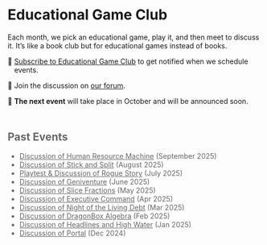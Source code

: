 <style>
  .emoji-paragraph {
    display: flex;
    margin-bottom: 1em;
  }

  .emoji-paragraph .emoji {
    flex: 0;
  }

  .emoji-paragraph .description {
    flex: 1;
  }
</style>

# Educational Game Club
Each month, we pick an educational game, play it, and then meet to discuss it. It’s like a book club but for educational games instead of books.

<div class="emoji-paragraph">
  <div class="emoji">🔔&nbsp;</div>
  <div class="description">
    <a href="https://forms.gle/zqG56ErXTdNzSTF6A">Subscribe to Educational Game Club</a> to get notified when we schedule events.
  </div>
</div>

<div class="emoji-paragraph">
  <div class="emoji">💬&nbsp;</div>
  <div class="description">
    Join the discussion on <a href="https://discourse.educationalgameclub.com/">our forum</a>.
  </div>
</div>

<div class="emoji-paragraph">
  <div class="emoji">📅&nbsp;</div>
  <div class="description">
    <b>The next event</b> will take place in October and will be announced soon.
  </div>
</div>

<!-- <div class="emoji-paragraph">
  <div class="emoji">📅&nbsp;</div>
  <div class="description">
    <a href="https://discourse.educationalgameclub.com/t/poll-game-for-august-2025">Cast your vote</a> on the game we'll discuss in August.
  </div>
</div> -->

<!-- <div class="emoji-paragraph">
  <div class="emoji">📅&nbsp;</div>
  <div class="description">
    Check out <a href="/events/next">our next event</a>.
  </div>
</div> -->

<div style="opacity: 0.65; margin-top: 50px;">
  <h2>Past Events</h2>
  <ul>
    <li><a href="/events/2025-09/">Discussion of Human Resource Machine</a> (September 2025)</li>
    <li><a href="/events/2025-08/">Discussion of Stick and Split</a> (August 2025)</li>
    <li><a href="/events/2025-07/">Playtest & Discussion of Rogue Story</a> (July 2025)</li>
    <li><a href="/events/2025-06/">Discussion of Geniventure</a> (June 2025)</li>
    <li><a href="/events/2025-05/">Discussion of Slice Fractions</a> (May 2025)</li>
    <li><a href="/events/2025-04/">Discussion of Executive Command</a> (Apr 2025)</li>
    <li><a href="/events/2025-03/">Discussion of Night of the Living Debt</a> (Mar 2025)</li>
    <li><a href="/events/2025-02/">Discussion of DragonBox Algebra</a> (Feb 2025)</li>
    <li><a href="/events/2025-01/">Discussion of Headlines and High Water</a> (Jan 2025)</li>
    <li><a href="/events/2024-12/">Discussion of Portal</a> (Dec 2024)</li>
  </ul>
</div>